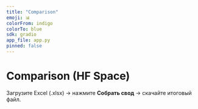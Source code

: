 ```yaml
---
title: "Comparison"
emoji: 📊
colorFrom: indigo
colorTo: blue
sdk: gradio
app_file: app.py
pinned: false
---
```



# Comparison (HF Space)

Загрузите Excel (.xlsx) → нажмите **Собрать свод** → скачайте итоговый файл.
